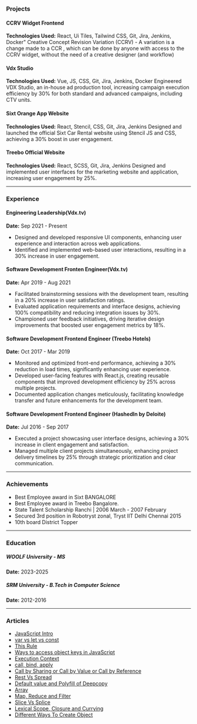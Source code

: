 ### Projects

#### CCRV Widget Frontend

**Technologies Used:** React, Ui Tiles, Tailwind CSS, Git, Jira, Jenkins, Docker"
Creative Concept Revision Variation (CCRV) - A variation is a
change made to a CCR , which can be done by anyone with access
to the CCRV widget, without the need of a creative designer (and
workflow)

#### Vdx Studio

**Technologies Used:** Vue, JS, CSS, Git, Jira, Jenkins, Docker
Engineered VDX Studio, an in-house ad production tool,
increasing campaign execution efficiency by 30% for both
standard and advanced campaigns, including CTV units.

#### Sixt Orange App Website

**Technologies Used:** React, Stencil, CSS, Git, Jira, Jenkins
Designed and launched the official Sixt Car Rental website using
Stencil JS and CSS, achieving a 30% boost in user engagement.

#### Treebo Official Website

**Technologies Used:** React, SCSS, Git, Jira, Jenkins
Designed and implemented user interfaces for the marketing
website and application, increasing user engagement by 25%.

---

### Experience

#### Engineering Leadership(Vdx.tv)

**Date:** Sep 2021 - Present

- Designed and developed responsive UI components, enhancing
  user experience and interaction across web applications.
- Identified and implemented web-based user interactions,
  resulting in a 30% increase in user engagement.

#### Software Development Fronten Engineer(Vdx.tv)

**Date:** Apr 2019 - Aug 2021

- Facilitated brainstorming sessions with the development team,
  resulting in a 20% increase in user satisfaction ratings.
- Evaluated application requirements and interface designs,
  achieving 100% compatibility and reducing integration issues
  by 30%.
- Championed user feedback initiatives, driving iterative design
  improvements that boosted user engagement metrics by 18%.


#### Software Development Frontend Engineer (Treebo Hotels)
**Date:** Oct 2017 - Mar 2019

- Monitored and optimized front-end performance, achieving a 30% reduction in load times, significantly enhancing user experience.
- Developed user-facing features with React.js, creating reusable components that improved development efficiency by 25% across multiple projects.
- Documented application changes meticulously, facilitating knowledge transfer and future enhancements for the development team.

#### Software Development Frontend Engineer (HashedIn by Deloite)
**Date:** Jul 2016 - Sep 2017

- Executed a project showcasing user interface designs, achieving a 30% increase in client engagement and satisfaction.
- Managed multiple client projects simultaneously, enhancing project delivery timelines by 25% through strategic prioritization and clear communication.

---

### Achievements
- Best Employee award in Sixt BANGALORE
- Best Employee award in Treebo Bangalore.
- State Talent Scholarship Ranchi | 2006 March - 2007 February
- Secured 3rd position in Robotryst zonal, Tryst IIT Delhi Chennai 2015
- 10th board District Topper

---

### Education
##### WOOLF University - **MS**
**Date:** 2023-2025


##### SRM University - **B.Tech in Computer Science**
**Date:** 2012-2016

---

### Articles

- [JavaScript Intro](./#/javaScript-intro)
- [var vs let vs const](./#/var-let-const)
- [This Rule](./#/this-rule)
- [Ways to access object keys in JavaScript](./#/ways-to-access-object-keys)
- [Execution Context](./#/execution-context)
- [call, bind, apply](./#/call-bind-apply)
- [Call by Sharing or Call by Value or Call by Reference](./#/call-by-value-reference)
- [Rest Vs Spread](./#/rest-vs-spread)
- [Default value and Polyfill of Deepcopy](./#/deepcopy)
- [Array](./#/array)
- [Map, Reduce and Filter](./#/map-reduce-filter)
- [Slice Vs Splice](./#/slice-splice)
- [Lexical Scope, Closure and Currying](./#/lexical-scope-closure-currying)
- [Different Ways To Create Object](./#/different-ways-to-create-object)
